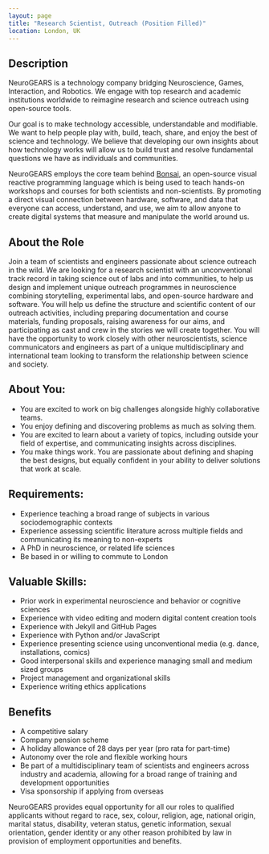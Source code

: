 ```yaml
---
layout: page
title: "Research Scientist, Outreach (Position Filled)"
location: London, UK
---
```


## Description

NeuroGEARS is a technology company bridging Neuroscience, Games, Interaction, and Robotics. We engage with top research and academic institutions worldwide to reimagine research and science outreach using open-source tools.

Our goal is to make technology accessible, understandable and modifiable. We want to help people play with, build, teach, share, and enjoy the best of science and technology. We believe that developing our own insights about how technology works will allow us to build trust and resolve fundamental questions we have as individuals and communities.

NeuroGEARS employs the core team behind [Bonsai](https://bonsai-rx.org/), an open-source visual reactive programming language which is being used to teach hands-on workshops and courses for both scientists and non-scientists. By promoting a direct visual connection between hardware, software, and data that everyone can access, understand, and use, we aim to allow anyone to create digital systems that measure and manipulate the world around us.

## About the Role

Join a team of scientists and engineers passionate about science outreach in the wild. We are looking for a research scientist with an unconventional track record in taking science out of labs and into communities, to help us design and implement unique outreach programmes in neuroscience combining storytelling, experimental labs, and open-source hardware and software. You will help us define the structure and scientific content of our outreach activities, including preparing documentation and course materials, funding proposals, raising awareness for our aims, and participating as cast and crew in the stories we will create together. You will have the opportunity to work closely with other neuroscientists, science communicators and engineers as part of a unique multidisciplinary and international team looking to transform the relationship between science and society.

## About You:

* You are excited to work on big challenges alongside highly collaborative teams.
* You enjoy defining and discovering problems as much as solving them.
* You are excited to learn about a variety of topics, including outside your field of expertise, and communicating insights across disciplines.
* You make things work. You are passionate about defining and shaping the best designs, but equally confident in your ability to deliver solutions that work at scale.

## Requirements:

* Experience teaching a broad range of subjects in various sociodemographic contexts
* Experience assessing scientific literature across multiple fields and communicating its meaning to non-experts
* A PhD in neuroscience, or related life sciences
* Be based in or willing to commute to London

## Valuable Skills:

* Prior work in experimental neuroscience and behavior or cognitive sciences
* Experience with video editing and modern digital content creation tools
* Experience with Jekyll and GitHub Pages
* Experience with Python and/or JavaScript
* Experience presenting science using unconventional media (e.g. dance, installations, comics)
* Good interpersonal skills and experience managing small and medium sized groups
* Project management and organizational skills
* Experience writing ethics applications

## Benefits

* A competitive salary
* Company pension scheme
* A holiday allowance of 28 days per year (pro rata for part-time)
* Autonomy over the role and flexible working hours
* Be part of a multidisciplinary team of scientists and engineers across industry and academia, allowing for a broad range of training and development opportunities
* Visa sponsorship if applying from overseas

NeuroGEARS provides equal opportunity for all our roles to qualified applicants without regard to race, sex, colour, religion, age, national origin, marital status, disability, veteran status, genetic information, sexual orientation, gender identity or any other reason prohibited by law in provision of employment opportunities and benefits.